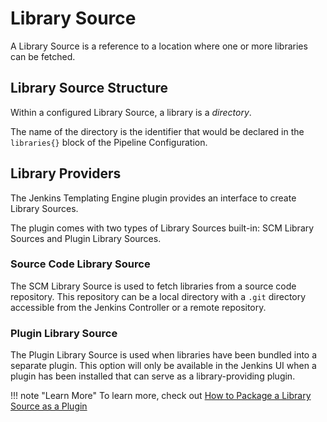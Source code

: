 # Library Source

A Library Source is a reference to a location where one or more libraries can be fetched.

## Library Source Structure

Within a configured Library Source, a library is a *directory*.

The name of the directory is the identifier that would be declared in the `libraries{}` block of the Pipeline Configuration.

## Library Providers

The Jenkins Templating Engine plugin provides an interface to create Library Sources.

The plugin comes with two types of Library Sources built-in: SCM Library Sources and Plugin Library Sources.

### Source Code Library Source

The SCM Library Source is used to fetch libraries from a source code repository.
This repository can be a local directory with a `.git` directory accessible from the Jenkins Controller or a remote repository.

### Plugin Library Source

The Plugin Library Source is used when libraries have been bundled into a separate plugin.
This option will only be available in the Jenkins UI when a plugin has been installed that can serve as a library-providing plugin.

!!! note "Learn More"
    To learn more, check out [How to Package a Library Source as a Plugin](/how-to/library-development/package-libraries-as-plugin)
